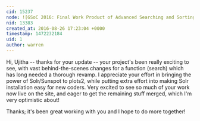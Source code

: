 ```yaml
---
cid: 15237
node: ![GSoC 2016: Final Work Product of Advanced Searching and Sorting Tool for publiclab.org](../notes/Ujitha/08-22-2016/gsoc-2016-final-work-product-of-advanced-searching-and-sorting-tool-for-publiclab-org)
nid: 13383
created_at: 2016-08-26 17:23:04 +0000
timestamp: 1472232184
uid: 1
author: warren
---
```


Hi, Ujitha -- thanks for your update -- your project's been really exciting to see, with vast behind-the-scenes changes for a function (search) which has long needed a thorough revamp. I appreciate your effort in bringing the power of Solr/Sunspot to plots2, while putting extra effort into making Solr installation easy for new coders. Very excited to see so much of your work now live on the site, and eager to get the remaining stuff merged, which I'm very optimistic about! 

Thanks; it's been great working with you and I hope to do more together!
